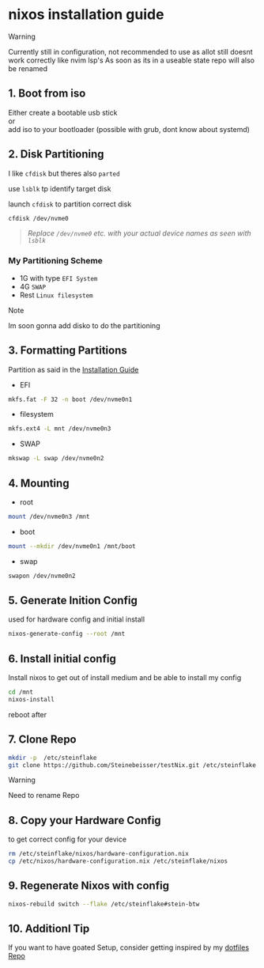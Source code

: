 # nixos installation guide

> [!WARNING]
> Currently still in configuration, not recommended to use as allot still doesnt work correctly like nvim lsp's
> As soon as its in a useable state repo will also be renamed

## 1. Boot from iso

Either create a bootable usb stick \
or \
add iso to your bootloader (possible with grub, dont know about systemd)

## 2. Disk Partitioning

I like `cfdisk` but theres also `parted`

use `lsblk` tp identify target disk

launch `cfdisk` to partition correct disk

```bash
cfdisk /dev/nvme0
```
> _Replace `/dev/nvme0` etc. with your actual device names as seen with `lsblk`_

### My Partitioning Scheme

- 1G with type `EFI System`
- 4G `SWAP`
- Rest `Linux filesystem`

> [!NOTE]
> Im soon gonna add disko to do the partitioning

## 3. Formatting Partitions

Partition as said in the [Installation Guide](https://nixos.wiki/wiki/NixOS_Installation_Guide#Partitioning)

- EFI

```bash
mkfs.fat -F 32 -n boot /dev/nvme0n1
```

- filesystem

```bash
mkfs.ext4 -L mnt /dev/nvme0n3
```

- SWAP

```bash
mkswap -L swap /dev/nvme0n2
```

## 4. Mounting

- root

```bash
mount /dev/nvme0n3 /mnt
```

- boot

```bash
mount --mkdir /dev/nvme0n1 /mnt/boot
```

- swap

```bash
swapon /dev/nvme0n2
```

## 5. Generate Inition Config

used for hardware config and initial install

```bash
nixos-generate-config --root /mnt
```

## 6. Install initial config

Install nixos to get out of install medium and be able to install my config

```bash
cd /mnt
nixos-install
```

reboot after

## 7. Clone Repo

```bash
mkdir -p  /etc/steinflake
git clone https://github.com/Steinebeisser/testNix.git /etc/steinflake
```

> [!WARNING]
> Need to rename Repo

## 8. Copy your Hardware Config

to get correct config for your device

```bash
rm /etc/steinflake/nixos/hardware-configuration.nix
cp /etc/nixos/hardware-configuration.nix /etc/steinflake/nixos
```

## 9. Regenerate Nixos with config

```bash
nixos-rebuild switch --flake /etc/steinflake#stein-btw
```

## 10. Additionl Tip

If you want to have goated Setup, consider getting inspired by my [dotfiles Repo](https://github.com/Steinebeisser/Dotfiles)
